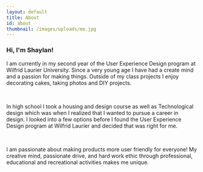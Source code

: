 ```yaml
---
layout: default
title: About
id: about
thumbnail: /images/uploads/me.jpg
---
```

<h3>Hi, I'm Shaylan!</h3>

I am currently in my second year of the User Experience Design program at Wilfrid Laurier University. Since a very young age I have had a create mind and a passion for making things. Outside of my class projects I enjoy decorating cakes, taking photos and DIY projects.

<br>



In high school I took a housing and design course as well as Technological design which was when I realized that I wanted to pursue a career in design. I looked into a few options before I found the User Experience Design program at Wilfrid Laurier and decided that was right for me. 

<br>

I am passionate about making products more user friendly for everyone! My creative mind, passionate drive, and hard work ethic through professional, educational and recreational activities makes me unique.
